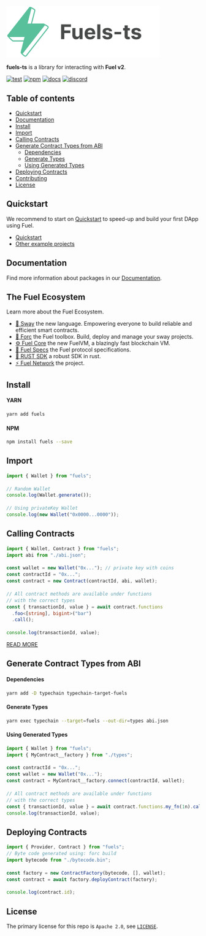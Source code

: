 <picture>
    <source media="(prefers-color-scheme: dark)" srcset="./docs/assets/fuels-ts-logo-dark.png">
    <img alt="Fuels-ts SDK logo" width="400px" src="./docs/assets/fuels-ts-logo-light.png">
</picture>

**fuels-ts** is a library for interacting with **Fuel v2**.

[![test](https://github.com/FuelLabs/fuels-ts/actions/workflows/test.yaml/badge.svg)](https://github.com/FuelLabs/fuels-ts/actions/workflows/test.yaml)
[![npm](https://img.shields.io/npm/v/fuels)](https://www.npmjs.com/package/fuels)
[![docs](https://img.shields.io/badge/docs-fuels.ts-brightgreen.svg?style=flat)](https://fuellabs.github.io/fuels-ts/)
[![discord](https://img.shields.io/badge/chat%20on-discord-orange?&logo=discord&logoColor=ffffff&color=7389D8&labelColor=6A7EC2)](https://discord.gg/xfpK4Pe)

## Table of contents

- [Quickstart](https://fuellabs.github.io/fuels-ts/quickstart)
- [Documentation](https://fuellabs.github.io/fuels-ts)
- [Install](#install)
- [Import](#import)
- [Calling Contracts](#calling-contracts)
- [Generate Contract Types from ABI](#generate-contract-types-from-abi)
  - [Dependencies](#dependencies)
  - [Generate Types](#generate-types)
  - [Using Generated Types](#using-generated-types)
- [Deploying Contracts](#deploying-contracts)
- [Contributing](./docs/CONTRIBUTING.md)
- [License](#license)

## Quickstart

We recommend to start on [Quickstart](https://fuellabs.github.io/fuels-ts/quickstart) to speed-up and build your first DApp using Fuel.

- [Quickstart](https://fuellabs.github.io/fuels-ts/quickstart)
- [Other example projects](https://github.com/FuelLabs/sway-applications)

## Documentation

Find more information about packages in our [Documentation](https://fuellabs.github.io/fuels-ts).

## The Fuel Ecosystem

Learn more about the Fuel Ecosystem.

- [🌴 Sway](https://fuellabs.github.io/sway/) the new language. Empowering everyone to build reliable and efficient smart contracts.
- [🧰 Forc](https://fuellabs.github.io/sway/v0.19.2/forc/index.html) the Fuel toolbox. Build, deploy and manage your sway projects.
- [⚙️ Fuel Core](https://github.com/FuelLabs/fuel-core) the new FuelVM, a blazingly fast blockchain VM.
- [🔗 Fuel Specs](https://github.com/FuelLabs/fuel-specs) the Fuel protocol specifications.
- [🦀 RUST SDK](https://github.com/FuelLabs/fuels-rs) a robust SDK in rust.
- [⚡ Fuel Network](https://fuel.network/) the project.

## Install

#### YARN

```sh
yarn add fuels
```

#### NPM

```sh
npm install fuels --save
```

## Import

```ts
import { Wallet } from "fuels";

// Random Wallet
console.log(Wallet.generate());

// Using privateKey Wallet
console.log(new Wallet("0x0000...0000"));
```

## Calling Contracts

```ts
import { Wallet, Contract } from "fuels";
import abi from "./abi.json";

const wallet = new Wallet("0x..."); // private key with coins
const contractId = "0x...";
const contract = new Contract(contractId, abi, wallet);

// All contract methods are available under functions
// with the correct types
const { transactionId, value } = await contract.functions
  .foo<[string], bigint>("bar")
  .call();

console.log(transactionId, value);
```

[READ MORE](./packages/contract/README.md)

## Generate Contract Types from ABI

#### Dependencies

```sh
yarn add -D typechain typechain-target-fuels
```

#### Generate Types

```sh
yarn exec typechain --target=fuels --out-dir=types abi.json
```

#### Using Generated Types

```ts
import { Wallet } from "fuels";
import { MyContract__factory } from "./types";

const contractId = "0x...";
const wallet = new Wallet("0x...");
const contract = MyContract__factory.connect(contractId, wallet);

// All contract methods are available under functions
// with the correct types
const { transactionId, value } = await contract.functions.my_fn(1n).call();
console.log(transactionId, value);
```

## Deploying Contracts

```ts
import { Provider, Contract } from "fuels";
// Byte code generated using: forc build
import bytecode from "./bytecode.bin";

const factory = new ContractFactory(bytecode, [], wallet);
const contract = await factory.deployContract(factory);

console.log(contract.id);
```

## License

The primary license for this repo is `Apache 2.0`, see [`LICENSE`](./LICENSE).
